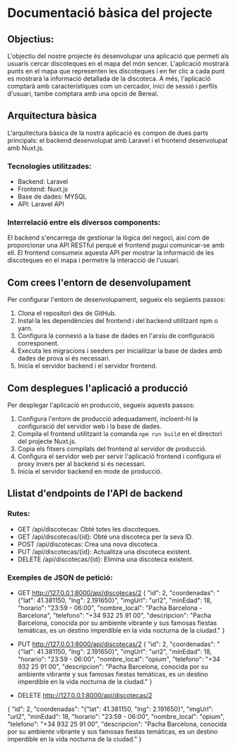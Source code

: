 # Documentació bàsica del projecte

## Objectius:
L'objectiu del nostre projecte és desenvolupar una aplicació que permeti als usuaris cercar discoteques en el mapa del món sencer. L'aplicació mostrarà punts en el mapa que representen les discoteques i en fer clic a cada punt es mostrarà la informació detallada de la discoteca. A més, l'aplicació comptarà amb característiques com un cercador, inici de sessió i perfils d'usuari, tambe comptara amb una opció de Bereal.

## Arquitectura bàsica
L'arquitectura bàsica de la nostra aplicació es compon de dues parts principals: el backend desenvolupat amb Laravel i el frontend desenvolupat amb Nuxt.js.

### Tecnologies utilitzades:
- Backend: Laravel
- Frontend: Nuxt.js
- Base de dades: MYSQL
- API: Laravel API

### Interrelació entre els diversos components:
El backend s'encarrega de gestionar la lògica del negoci, així com de proporcionar una API RESTful perquè el frontend pugui comunicar-se amb ell. El frontend consumeix aquesta API per mostrar la informació de les discoteques en el mapa i permetre la interacció de l'usuari.

## Com crees l'entorn de desenvolupament
Per configurar l'entorn de desenvolupament, segueix els següents passos:
1. Clona el repositori des de GitHub.
2. Instal·la les dependències del frontend i del backend utilitzant npm o yarn.
3. Configura la connexió a la base de dades en l'arxiu de configuració corresponent.
4. Executa les migracions i seeders per inicialitzar la base de dades amb dades de prova si és necessari.
5. Inicia el servidor backend i el servidor frontend.

## Com desplegues l'aplicació a producció
Per desplegar l'aplicació en producció, segueix aquests passos:
1. Configura l'entorn de producció adequadament, incloent-hi la configuració del servidor web i la base de dades.
2. Compila el frontend utilitzant la comanda `npm run build` en el directori del projecte Nuxt.js.
3. Copia els fitxers compilats del frontend al servidor de producció.
4. Configura el servidor web per servir l'aplicació frontend i configura el proxy invers per al backend si és necessari.
5. Inicia el servidor backend en mode de producció.

## Llistat d'endpoints de l'API de backend

### Rutes:
- GET /api/discotecas: Obté totes les discoteques.
- GET /api/discotecas/{id}: Obté una discoteca per la seva ID.
- POST /api/discotecas: Crea una nova discoteca.
- PUT /api/discotecas/{id}: Actualitza una discoteca existent.
- DELETE /api/discotecas/{id}: Elimina una discoteca existent.

### Exemples de JSON de petició:
- GET http://127.0.0.1:8000/api/discotecas/2
{
  "id": 2,
  "coordenadas": "{\"lat\": 41.381150, \"lng\": 2.191650}",
  "imgUrl": "url2",
  "minEdad": 18,
  "horario": "23:59 - 06:00",
  "nombre_local": "Pacha Barcelona - Barcelona",
  "telefono": "+34 932 25 91 00",
  "descripcion": "Pacha Barcelona, conocida por su ambiente vibrante y sus famosas fiestas temáticas, es un destino imperdible en la vida nocturna de la ciudad."
}

- PUT http://127.0.0.1:8000/api/discotecas/2
{
  "id": 2,
  "coordenadas": "{\"lat\": 41.381150, \"lng\": 2.191650}",
  "imgUrl": "url2",
  "minEdad": 18,
  "horario": "23:59 - 06:00",
  "nombre_local": "opium",
  "telefono": "+34 932 25 91 00",
  "descripcion": "Pacha Barcelona, conocida por su ambiente vibrante y sus famosas fiestas temáticas, es un destino imperdible en la vida nocturna de la ciudad."
}

- DELETE http://127.0.0.1:8000/api/discotecas/2

{
  "id": 2,
  "coordenadas": "{\"lat\": 41.381150, \"lng\": 2.191650}",
  "imgUrl": "url2",
  "minEdad": 18,
  "horario": "23:59 - 06:00",
  "nombre_local": "opium",
  "telefono": "+34 932 25 91 00",
  "descripcion": "Pacha Barcelona, conocida por su ambiente vibrante y sus famosas fiestas temáticas, es un destino imperdible en la vida nocturna de la ciudad."
}